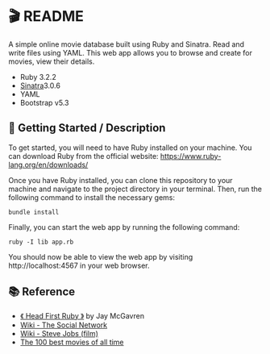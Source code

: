 # 🎬 README 

 A simple online movie database built using Ruby and Sinatra. Read and write files using YAML. This web app allows you to browse and create for movies, view their details.
 - Ruby 3.2.2
 - [Sinatra](https://github.com/sinatra/sinatra)3.0.6
 - YAML
 - Bootstrap v5.3

## 🚀 Getting Started / Description

To get started, you will need to have Ruby installed on your machine. You can download Ruby from the official website: https://www.ruby-lang.org/en/downloads/

Once you have Ruby installed, you can clone this repository to your machine and navigate to the project directory in your terminal. Then, run the following command to install the necessary gems:

```
bundle install
```

Finally, you can start the web app by running the following command:

```
ruby -I lib app.rb
```

You should now be able to view the web app by visiting http://localhost:4567 in your web browser.

## 📚 Reference
- [《 Head First Ruby 》](https://www.oreilly.com/library/view/head-first-ruby/9781449372644/) by Jay McGavren
- [Wiki - The Social Network](https://en.wikipedia.org/wiki/The_Social_Network)
- [Wiki - Steve Jobs (film)](https://en.wikipedia.org/wiki/Steve_Jobs_(film)) 
- [The 100 best movies of all time](https://www.timeout.com/film/best-movies-of-all-time)